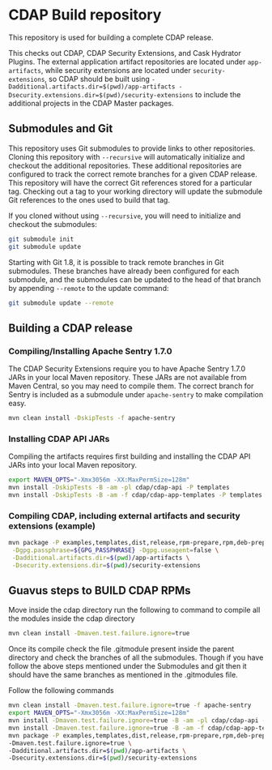 # CDAP Build repository

This repository is used for building a complete CDAP release.

This checks out CDAP, CDAP Security Extensions,
and Cask Hydrator Plugins. The external application
artifact repositories are located under `app-artifacts`, while
security extensions are located under `security-extensions`, so
CDAP should be built using
`-Dadditional.artifacts.dir=$(pwd)/app-artifacts -Dsecurity.extensions.dir=$(pwd)/security-extensions`
to include the additional projects in the CDAP Master packages.

## Submodules and Git

This repository uses Git submodules to provide links to other
repositories. Cloning this repository with `--recursive` will
automatically initialize and checkout the additional repositories.
These additional repositories are configured to track the correct
remote branches for a given CDAP release. This repository will have
the correct Git references stored for a particular tag. Checking
out a tag to your working directory will update the submodule Git
references to the ones used to build that tag.

If you cloned without using `--recursive`, you will need to
initialize and checkout the submodules:

```bash
git submodule init
git submodule update
```

Starting with Git 1.8, it is possible to track remote branches
in Git submodules. These branches have already been configured
for each submodule, and the submodules can be updated to the
head of that branch by appending `--remote` to the update command:

```bash
git submodule update --remote
```

## Building a CDAP release

### Compiling/Installing Apache Sentry 1.7.0

The CDAP Security Extensions require you to have Apache Sentry 1.7.0
JARs in your local Maven repository. These JARs are not available from
Maven Central, so you may need to compile them. The correct branch
for Sentry is included as a submodule under `apache-sentry` to make
compilation easy.

```bash
mvn clean install -DskipTests -f apache-sentry
```

### Installing CDAP API JARs

Compiling the artifacts requires first building and installing the
CDAP API JARs into your local Maven repository.

```bash
export MAVEN_OPTS="-Xmx3056m -XX:MaxPermSize=128m"
mvn install -DskipTests -B -am -pl cdap/cdap-api -P templates
mvn install -DskipTests -B -am -f cdap/cdap-app-templates -P templates
```

### Compiling CDAP, including external artifacts and security extensions (example)

```bash
mvn package -P examples,templates,dist,release,rpm-prepare,rpm,deb-prepare,deb,tgz,unit-tests \
 -Dgpg.passphrase=${GPG_PASSPHRASE} -Dgpg.useagent=false \
 -Dadditional.artifacts.dir=$(pwd)/app-artifacts \
 -Dsecurity.extensions.dir=$(pwd)/security-extensions
```

## Guavus steps to BUILD CDAP RPMs

Move inside the cdap directory
run the following to command to compile all the modules inside the cdap directory

```bash
mvn clean install -Dmaven.test.failure.ignore=true 
```

Once its compile check the file .gitmodule present inside the parent directory and check the branches of all the submodules. 
Though if you have follow the above steps mentioned under the Submodules and git then it should
have the same branches as mentioned in the .gitmodules file.

Follow the following commands

```bash
mvn clean install -Dmaven.test.failure.ignore=true -f apache-sentry
export MAVEN_OPTS="-Xmx3056m -XX:MaxPermSize=128m"
mvn install -Dmaven.test.failure.ignore=true -B -am -pl cdap/cdap-api -P templates
mvn install -Dmaven.test.failure.ignore=true -B -am -f cdap/cdap-app-templates -P templates
mvn package -P examples,templates,dist,release,rpm-prepare,rpm,deb-prepare,deb,tgz,unit-tests \
-Dmaven.test.failure.ignore=true \
-Dadditional.artifacts.dir=$(pwd)/app-artifacts \
-Dsecurity.extensions.dir=$(pwd)/security-extensions
```


